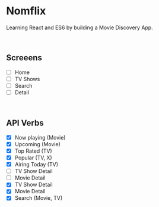 # Nomflix

Learning React and ES6 by building a Movie Discovery App.

<br/>

## Screeens

- [ ] Home
- [ ] TV Shows
- [ ] Search
- [ ] Detail

<br/>

## API Verbs

- [x] Now playing (Movie)
- [x] Upcoming (Movie)
- [x] Top Rated (TV)
- [x] Popular (TV, X)
- [x] Airing Today (TV)
- [ ] TV Show Detail
- [ ] Movie Detail
- [x] TV Show Detail
- [x] Movie Detail
- [x] Search (Movie, TV)

<br/>
